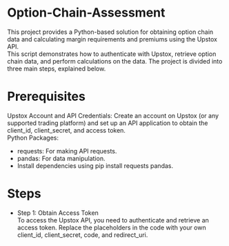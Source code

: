 # Option-Chain-Assessment

This project provides a Python-based solution for obtaining option chain data and calculating margin requirements and premiums using the Upstox API. <br />This script demonstrates how to authenticate with Upstox, retrieve option chain data, and perform calculations on the data. The project is divided into three main steps, explained below.<br />

# Prerequisites
 Upstox Account and API Credentials: Create an account on Upstox (or any supported trading platform) and set up an API application to obtain the client_id, client_secret, and access token.<br />
 Python Packages:<br />
* requests: For making API requests.<br />
* pandas: For data manipulation.<br />
* Install dependencies using pip install requests pandas.<br />

# Steps<br />
* Step 1: Obtain Access Token<br />
To access the Upstox API, you need to authenticate and retrieve an access token. Replace the placeholders in the code with your own client_id, client_secret, code, and redirect_uri.
